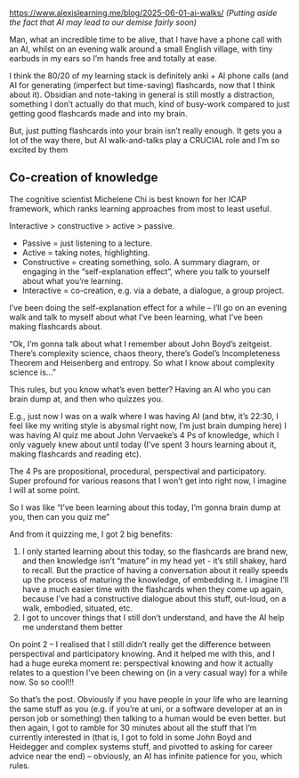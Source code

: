 https://www.alexislearning.me/blog/2025-06-01-ai-walks/
_(Putting aside the fact that AI may lead to our demise fairly soon)_

Man, what an incredible time to be alive, that I have have a phone call with an AI, whilst on an evening walk around a small English village, with tiny earbuds in my ears so I’m hands free and totally at ease.

I think the 80/20 of my learning stack is definitely anki + AI phone calls (and AI for generating (imperfect but time-saving) flashcards, now that I think about it). Obsidian and note-taking in general is still mostly a distraction, something I don’t actually do that much, kind of busy-work compared to just getting good flashcards made and into my brain.

But, just putting flashcards into your brain isn’t really enough. It gets you a lot of the way there, but AI walk-and-talks play a CRUCIAL role and I’m so excited by them

## Co-creation of knowledge

The cognitive scientist Michelene Chi is best known for her ICAP framework, which ranks learning approaches from most to least useful.

Interactive > constructive > active > passive.

- Passive = just listening to a lecture.
- Active = taking notes, highlighting.
- Constructive = creating something, solo. A summary diagram, or engaging in the “self-explanation effect”, where you talk to yourself about what you’re learning.
- Interactive = co-creation, e.g. via a debate, a dialogue, a group project.

I’ve been doing the self-explanation effect for a while – I’ll go on an evening walk and talk to myself about what I’ve been learning, what I’ve been making flashcards about.

“Ok, I’m gonna talk about what I remember about John Boyd’s zeitgeist. There’s complexity science, chaos theory, there’s Godel’s Incompleteness Theorem and Heisenberg and entropy. So what I know about complexity science is…”

This rules, but you know what’s even better? Having an AI who you can brain dump at, and then who quizzes you.

E.g., just now I was on a walk where I was having AI (and btw, it’s 22:30, I feel like my writing style is abysmal right now, I’m just brain dumping here) I was having AI quiz me about John Vervaeke’s 4 Ps of knowledge, which I only vaguely knew about until today (I’ve spent 3 hours learning about it, making flashcards and reading etc).

The 4 Ps are propositional, procedural, perspectival and participatory. Super profound for various reasons that I won’t get into right now, I imagine I will at some point.

So I was like “I’ve been learning about this today, I’m gonna brain dump at you, then can you quiz me”

And from it quizzing me, I got 2 big benefits:

1. I only started learning about this today, so the flashcards are brand new, and then knowledge isn’t “mature” in my head yet - it’s still shakey, hard to recall. But the practice of having a conversation about it really speeds up the process of maturing the knowledge, of embedding it. I imagine I’ll have a much easier time with the flashcards when they come up again, because I’ve had a constructive dialogue about this stuff, out-loud, on a walk, embodied, situated, etc.
2. I got to uncover things that I still don’t understand, and have the AI help me understand them better

On point 2 – I realised that I still didn’t really get the difference between perspectival and participatory knowing. And it helped me with this, and I had a huge eureka moment re: perspectival knowing and how it actually relates to a question I’ve been chewing on (in a very casual way) for a while now. So so cool!!!

So that’s the post. Obviously if you have people in your life who are learning the same stuff as you (e.g. if you’re at uni, or a software developer at an in person job or something) then talking to a human would be even better. but then again, I got to ramble for 30 minutes about all the stuff that I’m currently interested in (that is, I got to fold in some John Boyd and Heidegger and complex systems stuff, and pivotted to asking for career advice near the end) – obviously, an AI has infinite patience for you, which rules.